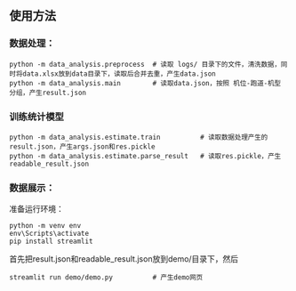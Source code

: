 ## 使用方法

### 数据处理：
```
python -m data_analysis.preprocess  # 读取 logs/ 目录下的文件，清洗数据，同时将data.xlsx放到data目录下，读取后合并去重，产生data.json
python -m data_analysis.main        # 读取data.json，按照 机位-跑道-机型 分组，产生result.json
```

### 训练统计模型
```
python -m data_analysis.estimate.train          # 读取数据处理产生的result.json，产生args.json和res.pickle
python -m data_analysis.estimate.parse_result   # 读取res.pickle，产生readable_result.json
```

### 数据展示：

准备运行环境：

```
python -m venv env
env\Scripts\activate
pip install streamlit
```

首先把result.json和readable_result.json放到demo/目录下，然后
```
streamlit run demo/demo.py          # 产生demo网页
```
